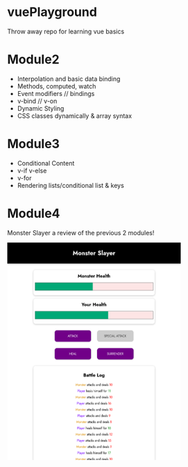 # vuePlayground
Throw away repo for learning vue basics


# Module2

<ul>
  <li>Interpolation and basic data binding</li>
  <li>Methods, computed, watch</li>
  <li>Event modifiers // bindings</li>
  <li>v-bind // v-on</li>
  <li>Dynamic Styling</li>
  <li>CSS classes dynamically & array syntax</li>

</ul>


# Module3

<ul>
  <li>Conditional Content</li>
  <li>v-if v-else</li>
  <li>v-for</li>
  <li>Rendering lists/conditional list & keys</li>
</ul>

# Module4

Monster Slayer a review of the previous 2 modules!

<img src="./module4-MonsterSlayer/monsterSlayer.png" width="400px" height="500px"/>
